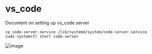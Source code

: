 # vs_code
Document on setting up vs_code server

```
cp code-server.service /lib/systemd/system/code-server.service
sudo systemctl start code-server
```

![image](https://user-images.githubusercontent.com/755710/89652424-71d81480-d893-11ea-9656-e92b2ffe3063.png)
